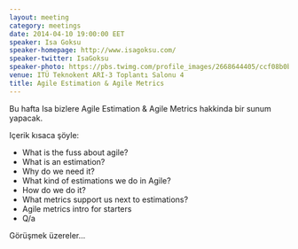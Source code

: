 ```yaml
---
layout: meeting
category: meetings
date: 2014-04-10 19:00:00 EET
speaker: Isa Goksu
speaker-homepage: http://www.isagoksu.com/
speaker-twitter: IsaGoksu
speaker-photo: https://pbs.twimg.com/profile_images/2668644405/ccf08b0b99b9a6614f318767522e98c7.png
venue: ITÜ Teknokent ARI-3 Toplantı Salonu 4
title: Agile Estimation & Agile Metrics
---
```


Bu hafta Isa bizlere  Agile Estimation & Agile Metrics hakkinda bir sunum yapacak.

Içerik kısaca şöyle:

- What is the fuss about agile?
- What is an estimation?
- Why do we need it?
- What kind of estimations we do in Agile?
- How do we do it?
- What metrics support us next to estimations?
- Agile metrics intro for starters
- Q/a

Görüşmek üzereler...


<script async class="speakerdeck-embed" data-id="e306a440a3b2013145073607ee153eb8" data-ratio="1.77777777777778" src="//speakerdeck.com/assets/embed.js"></script>
